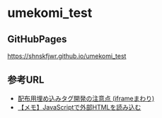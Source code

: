 # umekomi_test

## GitHubPages
https://shnskfjwr.github.io/umekomi_test

## 参考URL
- [配布用埋め込みタグ開発の注意点 (iframeまわり)](https://qiita.com/mosa_siru/items/b90389d4cd27dd17420b)
- [【メモ】JavaScriptで外部HTMLを読み込む](https://godan09.hatenablog.com/entry/2015/05/26/152333)
